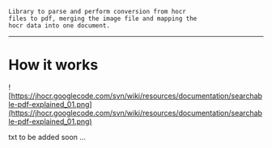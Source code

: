 
```
Library to parse and perform conversion from hocr
files to pdf, merging the image file and mapping the
hocr data into one document.
```


---


# How it works #

![https://jhocr.googlecode.com/svn/wiki/resources/documentation/searchable-pdf-explained_01.png](https://jhocr.googlecode.com/svn/wiki/resources/documentation/searchable-pdf-explained_01.png)

txt to be added soon ...
